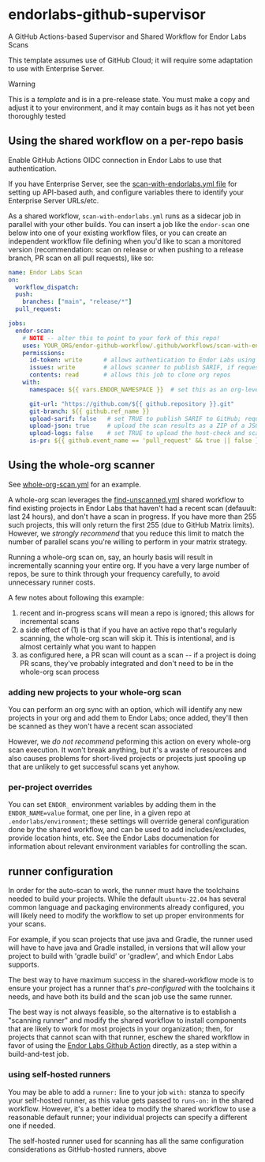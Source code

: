 # endorlabs-github-supervisor
A GitHub Actions-based Supervisor and Shared Workflow for Endor Labs Scans

This template assumes use of GitHub Cloud; it will require some adaptation to use with Enterprise Server.

> [!WARNING]
> This is a _template_ and is in a pre-release state. You must make a copy and adjust it to your environment, and it may contain bugs as it has not yet been thoroughly tested

## Using the shared workflow on a per-repo basis

Enable GitHub Actions OIDC connection in Endor Labs to use that authentication.

If you have Enterprise Server, see the [scan-with-endorlabs.yml file](.github/workflows/scan-with-endorlabs.yml) for setting up API-based auth, and configure variables there to identify your Enterprise Server URLs/etc.

As a shared workflow, `scan-with-endorlabs.yml` runs as a sidecar job in parallel with your other builds. You can insert a job like the `endor-scan` one below into one of your existing workflow files, or you can create an independent workflow file defining when you'd like to scan a monitored version (recommendation: scan on release or when pushing to a release branch, PR scan on all pull requests), like so:

```yaml
name: Endor Labs Scan
on:
  workflow_dispatch:
  push:
    branches: ["main", "release/*"]
  pull_request:

jobs:
  endor-scan:
    # NOTE -- alter this to point to your fork of this repo!
    uses: YOUR_ORG/endor-github-workflow/.github/workflows/scan-with-endorlabs.yml@main
    permissions:
      id-token: write      # allows authentication to Endor Labs using Actions OIDC JWT Toke
      issues: write        # allows scanner to publish SARIF, if requested
      contents: read       # allows this job to clone org repos
    with:
      namespace: ${{ vars.ENDOR_NAMESPACE }}  # set this as an org-level variable, preferably

      git-url: "https://github.com/${{ github.repository }}.git"
      git-branch: ${{ github.ref_name }}
      upload-sarif: false   # set TRUE to publish SARIF to GitHub; requires public repo or GHAS license; default is false
      upload-json: true     # upload the scan results as a ZIP of a JSON file; default is false
      upload-logs: false    # set TRUE to upload the host-check and scan logs as a ZIP; default is false
      is-pr: ${{ github.event_name == 'pull_request' && true || false }}
```

## Using the whole-org scanner

See [whole-org-scan.yml](.github/workflows/whole-org-scan.yml) for an example.

A whole-org scan leverages the [find-unscanned.yml](.github/workflows/find-unscanned.yml) shared workflow to find existing projects in Endor Labs that haven't had a recent scan (defauult: last 24 hours), and don't have a scan in progress. If you have more than 255 such projects, this will only return the first 255 (due to GitHub Matrix limits). However, we _strongly recommend_ that you reduce this limit to match the number of parallel scans you're willing to perform in your matrix strategy.

Running a whole-org scan on, say, an hourly basis will result in incrementally scanning your entire org. If you have a very large number of repos, be sure to think through your frequency carefully, to avoid unnecessary runner costs.

A few notes about following this example:

1. recent and in-progress scans will mean a repo is ignored; this allows for incremental scans
2. a side effect of (1) is that if you have an active repo that's regularly scanning, the whole-org scan will skip it. This is intentional, and is almost certainly what you want to happen
3. as configured here, a PR scan will count as a scan -- if a project is doing PR scans, they've probably integrated and don't need to be in the whole-org scan process

### adding new projects to your whole-org scan

You can perform an org sync with an option, which will identify any new projects in your org and add them to Endor Labs; once added, they'll then be scanned as they won't have a recent scan associated

However, we _do not recommend_ peforming this action on every whole-org scan execution. It won't break anything, but it's a waste of resources and also causes problems for short-lived projects or projects just spooling up that are unlikely to get successful scans yet anyhow.

### per-project overrides

You can set `ENDOR_` environment variables by adding them in the `ENDOR_NAME=value` format, one per line, in a given repo at `.endorlabs/environment`; these settings will override general configuration done by the shared workflow, and can be used to add includes/excludes, provide location hints, etc. See the Endor Labs documenation for information about relevant environment variables for controlling the scan.

## runner configuration

In order for the auto-scan to work, the runner must have the toolchains needed to build your projects. While the default `ubuntu-22.04` has several common language and packaging environments already configured, you will likely need to modify the workflow to set up proper environments for your scans.

For example, if you scan projects that use java and Gradle, the runner used will have to have java and Gradle installed, in versions that will allow your project to build with 'gradle build' or 'gradlew', and which Endor Labs supports.

The best way to have maximum success in the shared-workflow mode is to ensure your project has a runner that's _pre-configured_ with the toolchains it needs, and have both its build and the scan job use the same runner.

The best way is not always feasible, so the alternative is to establish a "scanning runner" and modify the shared workflow to install components that are likely to work for most projects in your organization; then, for projects that cannot scan with that runner, eschew the shared workflow in favor of using the [Endor Labs Github Action](//github.com/endorlabs/github-action) directly, as a step within a build-and-test job.

### using self-hosted runners

You may be able to add a `runner:` line to your job `with:` stanza to specify your self-hosted runner, as this value gets passed to `runs-on:` in the shared workflow. However, it's a better idea to modify the shared workflow to use a reasonable default runner; your individual projects can specify a different one if needed.

The self-hosted runner used for scanning has all the same configuration considerations as GitHub-hosted runners, above

